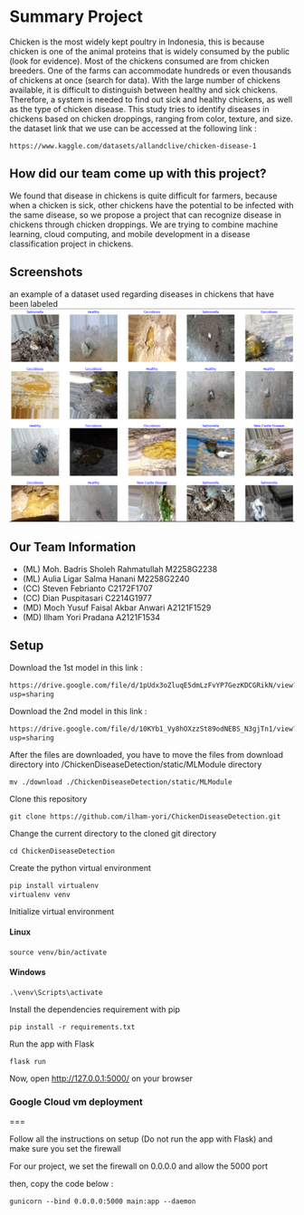 # Summary Project

Chicken is the most widely kept poultry in Indonesia, this is because chicken is one of the animal proteins that is widely consumed by the public (look for evidence). Most of the chickens consumed are from chicken breeders. One of the farms can accommodate hundreds or even thousands of chickens at once (search for data). With the large number of chickens available, it is difficult to distinguish between healthy and sick chickens. Therefore, a system is needed to find out sick and healthy chickens, as well as the type of chicken disease. This study tries to identify diseases in chickens based on chicken droppings, ranging from color, texture, and size.
the dataset link that we use can be accessed at the following link :

```
https://www.kaggle.com/datasets/allandclive/chicken-disease-1
```


## How did our team come up with this project?

We found that disease in chickens is quite difficult for farmers, because when a chicken is sick, other chickens have the potential to be infected with the same disease, so we propose a project that can recognize disease in chickens through chicken droppings. We are trying to combine machine learning, cloud computing, and mobile development in a disease classification project in chickens.

## Screenshots
an example of a dataset used regarding diseases in chickens that have been labeled
![Example screenshot](readmefiles.png)
<!-- If you have screenshots you'd like to share, include them here. -->

Our Team Information
--
- (ML) Moh. Badris Sholeh Rahmatullah M2258G2238 
- (ML) Aulia Ligar Salma Hanani M2258G2240
- (CC) Steven Febrianto C2172F1707
- (CC) Dian Puspitasari C2214G1977
- (MD) Moch Yusuf Faisal Akbar Anwari A2121F1529
- (MD) Ilham Yori Pradana A2121F1534

## Setup

Download the 1st model in this link :
```
https://drive.google.com/file/d/1pUdx3oZluqE5dmLzFvYP7GezKDCGRikN/view?usp=sharing
```

Download the 2nd model in this link :
```
https://drive.google.com/file/d/10KYb1_Vy8hOXzzSt89odNEBS_N3gjTn1/view?usp=sharing
```

After the files are downloaded, you have to move the files from download directory into /ChickenDiseaseDetection/static/MLModule directory
```
mv ./download ./ChickenDiseaseDetection/static/MLModule
```

Clone this repository
```
git clone https://github.com/ilham-yori/ChickenDiseaseDetection.git
```

Change the current directory to the cloned git directory
```
cd ChickenDiseaseDetection
```

Create the python virtual environment
```
pip install virtualenv
virtualenv venv
```

Initialize virtual environment
#### Linux
```
source venv/bin/activate
```

#### Windows
```
.\venv\Scripts\activate
```

Install the dependencies requirement with pip
```
pip install -r requirements.txt
```

Run the app with Flask
```
flask run
```

Now, open http://127.0.0.1:5000/ on your browser

### Google Cloud vm deployment
===

Follow all the instructions on setup (Do not run the app with Flask) and make sure you set the firewall

For our project, we set the firewall on 0.0.0.0 and allow the 5000 port

then, copy the code below :

```
gunicorn --bind 0.0.0.0:5000 main:app --daemon
```